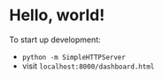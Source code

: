 # Hello, world!

To start up development:

- `python -m SimpleHTTPServer`
- visit `localhost:8000/dashboard.html`
